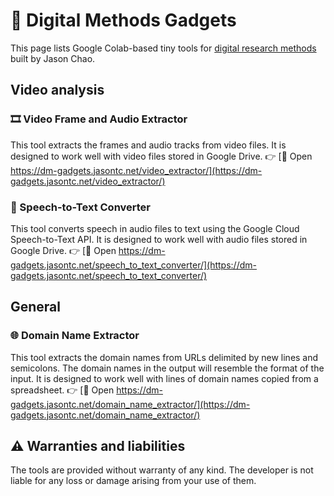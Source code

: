 # 🧰 Digital Methods Gadgets

This page lists Google Colab-based tiny tools for [digital research methods](https://direct.mit.edu/books/book/3718/Digital-Methods) built by Jason Chao. 

## Video analysis

### 🎞️ Video Frame and Audio Extractor

This tool extracts the frames and audio tracks from video files.  It is designed to work well with video files stored in Google Drive.  👉 [🔗 Open https://dm-gadgets.jasontc.net/video_extractor/](https://dm-gadgets.jasontc.net/video_extractor/)

### 💬 Speech-to-Text Converter

This tool converts speech in audio files to text using the Google Cloud Speech-to-Text API.  It is designed to work well with audio files stored in Google Drive.  👉 [🔗 Open https://dm-gadgets.jasontc.net/speech_to_text_converter/](https://dm-gadgets.jasontc.net/speech_to_text_converter/)

## General

### 🌐 Domain Name Extractor

This tool extracts the domain names from URLs delimited by new lines and semicolons. The domain names in the output will resemble the format of the input.  It is designed to work well with lines of domain names copied from a spreadsheet.  👉 [🔗 Open https://dm-gadgets.jasontc.net/domain_name_extractor/](https://dm-gadgets.jasontc.net/domain_name_extractor/)

## ⚠️ Warranties and liabilities

The tools are provided without warranty of any kind.  The developer is not liable for any loss or damage arising from your use of them.
